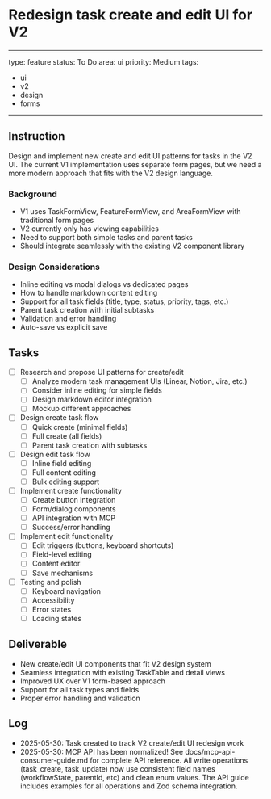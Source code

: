 # Redesign task create and edit UI for V2

---
type: feature
status: To Do
area: ui
priority: Medium
tags:
  - ui
  - v2
  - design
  - forms
---


## Instruction
Design and implement new create and edit UI patterns for tasks in the V2 UI. The current V1 implementation uses separate form pages, but we need a more modern approach that fits with the V2 design language.

### Background
- V1 uses TaskFormView, FeatureFormView, and AreaFormView with traditional form pages
- V2 currently only has viewing capabilities
- Need to support both simple tasks and parent tasks
- Should integrate seamlessly with the existing V2 component library

### Design Considerations
- Inline editing vs modal dialogs vs dedicated pages
- How to handle markdown content editing
- Support for all task fields (title, type, status, priority, tags, etc.)
- Parent task creation with initial subtasks
- Validation and error handling
- Auto-save vs explicit save

## Tasks
- [ ] Research and propose UI patterns for create/edit
  - [ ] Analyze modern task management UIs (Linear, Notion, Jira, etc.)
  - [ ] Consider inline editing for simple fields
  - [ ] Design markdown editor integration
  - [ ] Mockup different approaches
- [ ] Design create task flow
  - [ ] Quick create (minimal fields)
  - [ ] Full create (all fields)
  - [ ] Parent task creation with subtasks
- [ ] Design edit task flow
  - [ ] Inline field editing
  - [ ] Full content editing
  - [ ] Bulk editing support
- [ ] Implement create functionality
  - [ ] Create button integration
  - [ ] Form/dialog components
  - [ ] API integration with MCP
  - [ ] Success/error handling
- [ ] Implement edit functionality
  - [ ] Edit triggers (buttons, keyboard shortcuts)
  - [ ] Field-level editing
  - [ ] Content editor
  - [ ] Save mechanisms
- [ ] Testing and polish
  - [ ] Keyboard navigation
  - [ ] Accessibility
  - [ ] Error states
  - [ ] Loading states

## Deliverable
- New create/edit UI components that fit V2 design system
- Seamless integration with existing TaskTable and detail views
- Improved UX over V1 form-based approach
- Support for all task types and fields
- Proper error handling and validation

## Log
- 2025-05-30: Task created to track V2 create/edit UI redesign work
- 2025-05-30: MCP API has been normalized! See docs/mcp-api-consumer-guide.md for complete API reference. All write operations (task_create, task_update) now use consistent field names (workflowState, parentId, etc) and clean enum values. The API guide includes examples for all operations and Zod schema integration.

